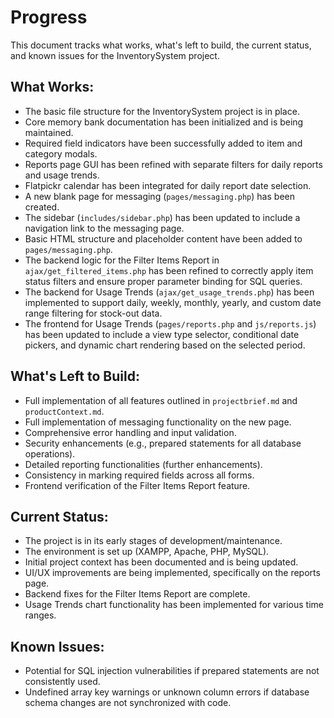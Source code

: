 # Progress

This document tracks what works, what's left to build, the current status, and known issues for the InventorySystem project.

## What Works:
- The basic file structure for the InventorySystem project is in place.
- Core memory bank documentation has been initialized and is being maintained.
- Required field indicators have been successfully added to item and category modals.
- Reports page GUI has been refined with separate filters for daily reports and usage trends.
- Flatpickr calendar has been integrated for daily report date selection.
- A new blank page for messaging (`pages/messaging.php`) has been created.
- The sidebar (`includes/sidebar.php`) has been updated to include a navigation link to the messaging page.
- Basic HTML structure and placeholder content have been added to `pages/messaging.php`.
- The backend logic for the Filter Items Report in `ajax/get_filtered_items.php` has been refined to correctly apply item status filters and ensure proper parameter binding for SQL queries.
- The backend for Usage Trends (`ajax/get_usage_trends.php`) has been implemented to support daily, weekly, monthly, yearly, and custom date range filtering for stock-out data.
- The frontend for Usage Trends (`pages/reports.php` and `js/reports.js`) has been updated to include a view type selector, conditional date pickers, and dynamic chart rendering based on the selected period.

## What's Left to Build:
- Full implementation of all features outlined in `projectbrief.md` and `productContext.md`.
- Full implementation of messaging functionality on the new page.
- Comprehensive error handling and input validation.
- Security enhancements (e.g., prepared statements for all database operations).
- Detailed reporting functionalities (further enhancements).
- Consistency in marking required fields across all forms.
- Frontend verification of the Filter Items Report feature.

## Current Status:
- The project is in its early stages of development/maintenance.
- The environment is set up (XAMPP, Apache, PHP, MySQL).
- Initial project context has been documented and is being updated.
- UI/UX improvements are being implemented, specifically on the reports page.
- Backend fixes for the Filter Items Report are complete.
- Usage Trends chart functionality has been implemented for various time ranges.

## Known Issues:
- Potential for SQL injection vulnerabilities if prepared statements are not consistently used.
- Undefined array key warnings or unknown column errors if database schema changes are not synchronized with code.
